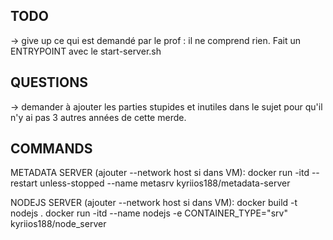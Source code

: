 ## TODO

-> give up ce qui est demandé par le prof : il ne comprend rien. 
Fait un ENTRYPOINT avec le start-server.sh



## QUESTIONS

-> demander à ajouter les parties stupides et inutiles dans le sujet pour qu'il
n'y ai pas 3 autres années de cette merde.

## COMMANDS

METADATA SERVER (ajouter --network host si dans VM):
docker run -itd --restart unless-stopped --name metasrv kyriios188/metadata-server

NODEJS SERVER (ajouter --network host si dans VM):
docker build -t nodejs .
docker run -itd --name nodejs -e CONTAINER_TYPE="srv" kyriios188/node_server
